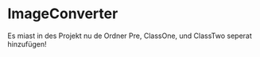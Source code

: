 # ImageConverter
Es miast in des Projekt nu de Ordner Pre, ClassOne, und ClassTwo seperat hinzufügen!
